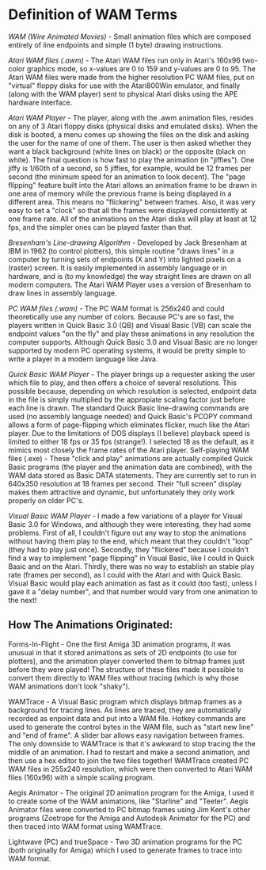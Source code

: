# Definition of WAM Terms

*WAM (Wire Animated Movies)* - Small animation files which are composed entirely of line endpoints and simple (1 byte) drawing instructions.

*Atari WAM files (.awm)* - The Atari WAM files run only in Atari's 160x96 two-color graphics mode, so x-values are 0 to 159 and y-values are 0 to 95.  The Atari WAM files were made from the higher resolution PC WAM files, put on "virtual" floppy disks for use with the Atari800Win emulator, and finally (along with the WAM player) sent to physical Atari disks using the APE hardware interface.

*Atari WAM Player* - The player, along with the .awm animation files, resides on any of 3 Atari floppy disks (physical disks and emulated disks).  When the disk is booted, a menu comes up showing the files on the disk and asking the user for the name of one of them.  The user is then asked whether they want a black background (white lines on black) or the opposite (black on white).  The final question is how fast to play the animation (in "jiffies").  One jiffy is 1/60th of a second, so 5 jiffies, for example, would be 12 frames per second (the minimum speed for an animation to look decent).  The "page flipping" feature built into the Atari allows an animation frame to be drawn in one area of memory while the previous frame is being displayed in a different area.  This means no "flickering" between frames.  Also, it was very easy to set a "clock" so that all the frames were displayed consistently at one frame rate.  All of the animations on the Atari disks will play at least at 12 fps, and the simpler ones can be played faster than that.

*Bresenham's Line-drawing Algorithm* - Developed by Jack Bresenham at IBM in 1962 (to control plotters), this simple routine "draws lines" in a computer by turning sets of endpoints (X and Y) into lighted pixels on a (raster) screen.  It is easily implemented in assembly language or in hardware, and is (to my knowledge) the way straight lines are drawn on all modern computers. The Atari WAM Player uses a version of Bresenham to draw lines in assembly language.


*PC WAM files (.wam)* - The PC WAM format is 256x240 and could theoretically use any number of colors.  Because PC's are so fast, the players written in Quick Basic 3.0 (QB) and Visual Basic (VB) can scale the endpoint values "on the fly" and play these animations in any resolution the computer supports.  Although Quick Basic 3.0 and Visual Basic are no longer supported by modern PC operating systems, it would be pretty simple to write a player in a modern language like Java.

*Quick Basic WAM Player* - The player brings up a requester asking the user which file to play, and then offers a choice of several resolutions.  This possible because, depending on which resolution is selected, endpoint data in the file is simply multiplied by the appropiate scaling factor just before each line is drawn.  The standard Quick Basic line-drawing commands are used (no assembly language needed) and Quick Basic's PCOPY command allows a form of page-flipping which eliminates flicker, much like the Atari player.  Due to the limitations of DOS displays (I believe) playback speed is limited to either 18 fps or 35 fps (strange!).  I selected 18 as the default, as it mimics most closely the frame rates of the Atari player.
Self-playing WAM files (.exe) - These "click and play" animations are actually compiled Quick Basic programs (the player and the animation data are combined), with the WAM data stored as Basic DATA statements.  They are currently set to run in 640x350 resolution at 18 frames per second.  Their "full screen" display makes them attractive and dynamic, but unfortunately they only work properly on older PC's.

*Visual Basic WAM Player* - I made a few variations of a player for Visual Basic 3.0 for Windows, and although they were interesting, they had some problems.  First of all, I couldn't figure out any way to stop the animations without having them play to the end, which meant that they couldn't "loop" (they had to play just once).  Secondly, they "flickered" because I couldn't find a way to implement "page flipping" in Visual Basic, like I could in Quick Basic and on the Atari.  Thirdly, there was no way to establish an stable play rate (frames per second), as I could with the Atari and with Quick Basic.  Visual Basic would play each animation as fast as it could (too fast), unless I gave it a "delay number", and that number would vary from one animation to the next!


## How The Animations Originated:


Forms-In-Flight - One the first Amiga 3D animation programs, it was unusual in that it stored animations as sets of 2D endpoints (to use for plotters), and the animation player converted them to bitmap frames just before they were played!  The structure of these files made it possible to convert them directly to WAM files without tracing (which is why those WAM animations don't look "shaky").

WAMTrace - A Visual Basic program which displays bitmap frames as a background for tracing lines.  As lines are traced, they are automatically recorded as enpoint data and put into a WAM file.  Hotkey commands are used to generate the control bytes in the WAM file, such as "start new line" and "end of frame".  A slider bar allows easy navigation between frames.  The only downside to WAMTrace is that it's awkward to stop tracing the the middle of an animation.  I had to restart and make a second animation, and then use a hex editor to join the two files together!  WAMTrace created PC WAM files in 255x240 resolution, which were then converted to Atari WAM files (160x96) with a simple scaling program.

Aegis Animator - The original 2D animation program for the Amiga, I used it to create some of the WAM animations, like "Starline" and "Teeter".  Aegis Animator files were converted to PC bitmap frames using Jim Kent's other programs (Zoetrope for the Amiga and Autodesk Animator for the PC) and then traced into WAM format using WAMTrace.

Lightwave (PC) and trueSpace - Two 3D animation programs for the PC (both originally for Amiga) which I used to generate frames to trace into WAM format.
